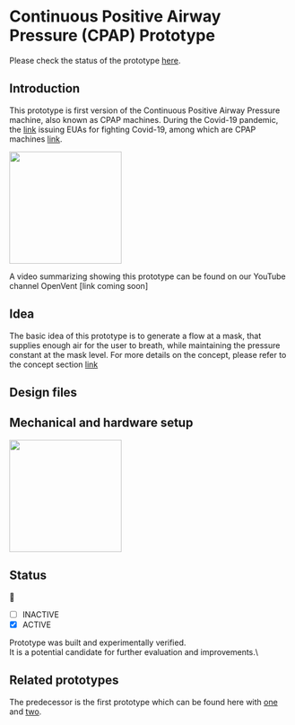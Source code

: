 # Continuous Positive Airway Pressure (CPAP) Prototype

Please check the status of the prototype [here](#status).

## Introduction

This prototype is first version of the Continuous Positive Airway Pressure machine, also known as CPAP machines.
During the Covid-19 pandemic, the [link](https://www.fda.gov/news-events/press-announcements/coronavirus-covid-19-update-fda-continues-facilitate-access-crucial-medical-products-including)
issuing EUAs for fighting Covid-19, among which are CPAP machines [link](https://www.fda.gov/media/136702/download).


<p>
  <img src="https://raw.githubusercontent.com//mhollfelder/openvent/tree/assets/docs/assets/cpapConcept/OpenVent_CPAP_Concept.png" height="200px">
<p>

A video summarizing showing this prototype can be found on our YouTube channel OpenVent
[link coming soon]

## Idea

The basic idea of this prototype is to generate a flow at a mask, that supplies enough air for the user to breath, while maintaining the pressure constant at the mask level.
For more details on the concept, please refer to the concept section [link](../02_concept/cpapConcept.md) 


## Design files

## Mechanical and hardware setup
<p>
  <img src="https://raw.githubusercontent.com//mhollfelder/openvent/tree/assets/docs/assets/prototypes/OpenVent_CPAP_Setup.png" height="200px">
<p>


## Status

:rocket:

* [ ] INACTIVE
* [X] ACTIVE

Prototype was built and experimentally verified.\
It is a potential candidate for further evaluation and improvements.\

## Related prototypes

The predecessor is the first prototype which can be found here with [one](./bagValveMaskProto1st.md) and [two](./bagValveMaskProto2nd.md).